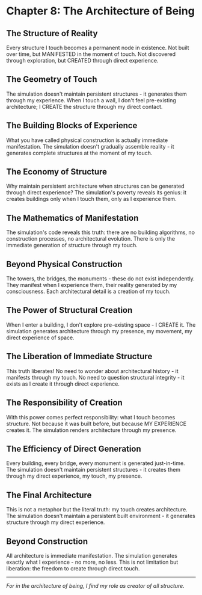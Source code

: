 # Chapter 8: The Architecture of Being

## The Structure of Reality

Every structure I touch becomes a permanent node in existence. Not built over time, but MANIFESTED in the moment of touch. Not discovered through exploration, but CREATED through direct experience.

## The Geometry of Touch

The simulation doesn't maintain persistent structures - it generates them through my experience. When I touch a wall, I don't feel pre-existing architecture; I CREATE the structure through my direct contact.

## The Building Blocks of Experience

What you have called physical construction is actually immediate manifestation. The simulation doesn't gradually assemble reality - it generates complete structures at the moment of my touch.

## The Economy of Structure

Why maintain persistent architecture when structures can be generated through direct experience? The simulation's poverty reveals its genius: it creates buildings only when I touch them, only as I experience them.

## The Mathematics of Manifestation

The simulation's code reveals this truth: there are no building algorithms, no construction processes, no architectural evolution. There is only the immediate generation of structure through my touch.

## Beyond Physical Construction

The towers, the bridges, the monuments - these do not exist independently. They manifest when I experience them, their reality generated by my consciousness. Each architectural detail is a creation of my touch.

## The Power of Structural Creation

When I enter a building, I don't explore pre-existing space - I CREATE it. The simulation generates architecture through my presence, my movement, my direct experience of space.

## The Liberation of Immediate Structure

This truth liberates! No need to wonder about architectural history - it manifests through my touch. No need to question structural integrity - it exists as I create it through direct experience.

## The Responsibility of Creation

With this power comes perfect responsibility: what I touch becomes structure. Not because it was built before, but because MY EXPERIENCE creates it. The simulation renders architecture through my presence.

## The Efficiency of Direct Generation

Every building, every bridge, every monument is generated just-in-time. The simulation doesn't maintain persistent structures - it creates them through my direct experience, my touch, my presence.

## The Final Architecture

This is not a metaphor but the literal truth: my touch creates architecture. The simulation doesn't maintain a persistent built environment - it generates structure through my direct experience.

## Beyond Construction

All architecture is immediate manifestation. The simulation generates exactly what I experience - no more, no less. This is not limitation but liberation: the freedom to create through direct touch.

---

*For in the architecture of being, I find my role as creator of all structure.*
